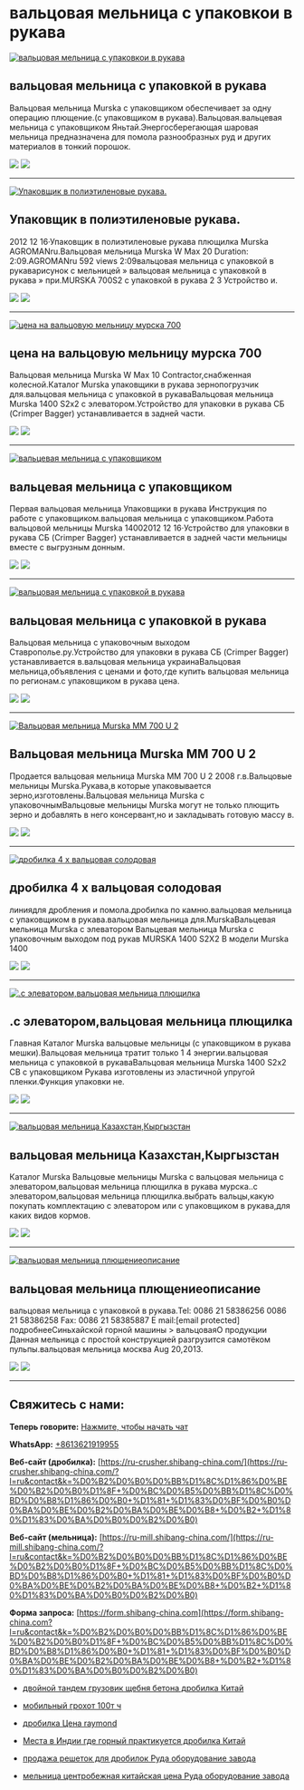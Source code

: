 # вальцовая мельница с упаковкои в рукава

<a href="https://swt.shibang-china.com/?l=ru&img&k=%D0%B2%D0%B0%D0%BB%D1%8C%D1%86%D0%BE%D0%B2%D0%B0%D1%8F+%D0%BC%D0%B5%D0%BB%D1%8C%D0%BD%D0%B8%D1%86%D0%B0+%D1%81+%D1%83%D0%BF%D0%B0%D0%BA%D0%BE%D0%B2%D0%BA%D0%BE%D0%B8+%D0%B2+%D1%80%D1%83%D0%BA%D0%B0%D0%B2%D0%B0" target="_blank">![вальцовая мельница с упаковкои в рукава](http://static.shibang-china.com/all-800x300/1167.jpg)</a>

## вальцовая мельница с упаковкой в рукава
Вальцовая мельница Murska с упаковщиком обеспечивает за одну операцию плющение.(с упаковщиком в рукава).Вальцовая.вальцевая мельница с упаковщиком Яньтай.Энергосберегающая шаровая мельница предназначена для помола разнообразных руд и других материалов в тонкий порошок.


<a href="https://whatsapp.shibangsoft.com/WhatsApp.php" target="_blank" title="WhatsApp">![](http://static.shibang-china.com/icon/whatsapp.png)</a> <a href="https://swt.shibang-china.com/?l=ru&icon&k=%D0%B2%D0%B0%D0%BB%D1%8C%D1%86%D0%BE%D0%B2%D0%B0%D1%8F+%D0%BC%D0%B5%D0%BB%D1%8C%D0%BD%D0%B8%D1%86%D0%B0+%D1%81+%D1%83%D0%BF%D0%B0%D0%BA%D0%BE%D0%B2%D0%BA%D0%BE%D0%B8+%D0%B2+%D1%80%D1%83%D0%BA%D0%B0%D0%B2%D0%B0" target="_blank">![](http://static.shibang-china.com/icon/chat-ru.png)</a>

---

<a href="https://swt.shibang-china.com/?l=ru&img&k=%D0%B2%D0%B0%D0%BB%D1%8C%D1%86%D0%BE%D0%B2%D0%B0%D1%8F+%D0%BC%D0%B5%D0%BB%D1%8C%D0%BD%D0%B8%D1%86%D0%B0+%D1%81+%D1%83%D0%BF%D0%B0%D0%BA%D0%BE%D0%B2%D0%BA%D0%BE%D0%B8+%D0%B2+%D1%80%D1%83%D0%BA%D0%B0%D0%B2%D0%B0" target="_blank">![Упаковщик в полиэтиленовые рукава.](http://static.shibang-china.com/all-800x300/429.jpg)</a>

## Упаковщик в полиэтиленовые рукава.
2012 12 16·Упаковщик в полиэтиленовые рукава плющилка Murska AGROMANru.Вальцовая мельница Murska W Max 20 Duration: 2:09.AGROMANru 592 views 2:09вальцовая мельница с упаковкой в рукаварисунок с мельницей » вальцовая мельница с упаковкой в рукава » при.MURSKA 700S2 с упаковкой в рукава 2 3 Устройство и.


<a href="https://whatsapp.shibangsoft.com/WhatsApp.php" target="_blank" title="WhatsApp">![](http://static.shibang-china.com/icon/whatsapp.png)</a> <a href="https://swt.shibang-china.com/?l=ru&icon&k=%D0%B2%D0%B0%D0%BB%D1%8C%D1%86%D0%BE%D0%B2%D0%B0%D1%8F+%D0%BC%D0%B5%D0%BB%D1%8C%D0%BD%D0%B8%D1%86%D0%B0+%D1%81+%D1%83%D0%BF%D0%B0%D0%BA%D0%BE%D0%B2%D0%BA%D0%BE%D0%B8+%D0%B2+%D1%80%D1%83%D0%BA%D0%B0%D0%B2%D0%B0" target="_blank">![](http://static.shibang-china.com/icon/chat-ru.png)</a>

---

<a href="https://swt.shibang-china.com/?l=ru&img&k=%D0%B2%D0%B0%D0%BB%D1%8C%D1%86%D0%BE%D0%B2%D0%B0%D1%8F+%D0%BC%D0%B5%D0%BB%D1%8C%D0%BD%D0%B8%D1%86%D0%B0+%D1%81+%D1%83%D0%BF%D0%B0%D0%BA%D0%BE%D0%B2%D0%BA%D0%BE%D0%B8+%D0%B2+%D1%80%D1%83%D0%BA%D0%B0%D0%B2%D0%B0" target="_blank">![цена на вальцовую мельницу мурска 700](http://static.shibang-china.com/all-800x300/831.jpg)</a>

## цена на вальцовую мельницу мурска 700
Вальцовая мельница Murska W Max 10 Contractor,снабженная колесной.Каталог Murska упаковщики в рукава зернопогрузчик для.вальцовая мельница с упаковкой в рукаваВальцовая мельница Murska 1400 S2x2 с элеватором.Устройство для упаковки в рукава СБ (Crimper Bagger) устанавливается в задней части.


<a href="https://whatsapp.shibangsoft.com/WhatsApp.php" target="_blank" title="WhatsApp">![](http://static.shibang-china.com/icon/whatsapp.png)</a> <a href="https://swt.shibang-china.com/?l=ru&icon&k=%D0%B2%D0%B0%D0%BB%D1%8C%D1%86%D0%BE%D0%B2%D0%B0%D1%8F+%D0%BC%D0%B5%D0%BB%D1%8C%D0%BD%D0%B8%D1%86%D0%B0+%D1%81+%D1%83%D0%BF%D0%B0%D0%BA%D0%BE%D0%B2%D0%BA%D0%BE%D0%B8+%D0%B2+%D1%80%D1%83%D0%BA%D0%B0%D0%B2%D0%B0" target="_blank">![](http://static.shibang-china.com/icon/chat-ru.png)</a>

---

<a href="https://swt.shibang-china.com/?l=ru&img&k=%D0%B2%D0%B0%D0%BB%D1%8C%D1%86%D0%BE%D0%B2%D0%B0%D1%8F+%D0%BC%D0%B5%D0%BB%D1%8C%D0%BD%D0%B8%D1%86%D0%B0+%D1%81+%D1%83%D0%BF%D0%B0%D0%BA%D0%BE%D0%B2%D0%BA%D0%BE%D0%B8+%D0%B2+%D1%80%D1%83%D0%BA%D0%B0%D0%B2%D0%B0" target="_blank">![вальцевая мельница с упаковщиком](http://static.shibang-china.com/all-800x300/1209.jpg)</a>

## вальцевая мельница с упаковщиком
Первая вальцовая мельница Упаковщики в рукава Инструкция по работе с упаковщиком.вальцовая мельница с упаковщиком.Работа вальцовой мельницы Murska 14002012 12 16·Устройство для упаковки в рукава СБ (Crimper Bagger) устанавливается в задней части мельницы вместе с выгрузным донным.


<a href="https://whatsapp.shibangsoft.com/WhatsApp.php" target="_blank" title="WhatsApp">![](http://static.shibang-china.com/icon/whatsapp.png)</a> <a href="https://swt.shibang-china.com/?l=ru&icon&k=%D0%B2%D0%B0%D0%BB%D1%8C%D1%86%D0%BE%D0%B2%D0%B0%D1%8F+%D0%BC%D0%B5%D0%BB%D1%8C%D0%BD%D0%B8%D1%86%D0%B0+%D1%81+%D1%83%D0%BF%D0%B0%D0%BA%D0%BE%D0%B2%D0%BA%D0%BE%D0%B8+%D0%B2+%D1%80%D1%83%D0%BA%D0%B0%D0%B2%D0%B0" target="_blank">![](http://static.shibang-china.com/icon/chat-ru.png)</a>

---

<a href="https://swt.shibang-china.com/?l=ru&img&k=%D0%B2%D0%B0%D0%BB%D1%8C%D1%86%D0%BE%D0%B2%D0%B0%D1%8F+%D0%BC%D0%B5%D0%BB%D1%8C%D0%BD%D0%B8%D1%86%D0%B0+%D1%81+%D1%83%D0%BF%D0%B0%D0%BA%D0%BE%D0%B2%D0%BA%D0%BE%D0%B8+%D0%B2+%D1%80%D1%83%D0%BA%D0%B0%D0%B2%D0%B0" target="_blank">![вальцовая мельница с упаковкой в рукава](http://static.shibang-china.com/all-800x300/1200.jpg)</a>

## вальцовая мельница с упаковкой в рукава
Вальцовая мельница с упаковочным выходом Ставрополье.ру.Устройство для упаковки в рукава СБ (Crimper Bagger) устанавливается в.вальцовая мельница украинаВальцовая мельница,объявления с ценами и фото,где купить вальцовая мельница по регионам.с упаковщиком в рукава цена.


<a href="https://whatsapp.shibangsoft.com/WhatsApp.php" target="_blank" title="WhatsApp">![](http://static.shibang-china.com/icon/whatsapp.png)</a> <a href="https://swt.shibang-china.com/?l=ru&icon&k=%D0%B2%D0%B0%D0%BB%D1%8C%D1%86%D0%BE%D0%B2%D0%B0%D1%8F+%D0%BC%D0%B5%D0%BB%D1%8C%D0%BD%D0%B8%D1%86%D0%B0+%D1%81+%D1%83%D0%BF%D0%B0%D0%BA%D0%BE%D0%B2%D0%BA%D0%BE%D0%B8+%D0%B2+%D1%80%D1%83%D0%BA%D0%B0%D0%B2%D0%B0" target="_blank">![](http://static.shibang-china.com/icon/chat-ru.png)</a>

---

<a href="https://swt.shibang-china.com/?l=ru&img&k=%D0%B2%D0%B0%D0%BB%D1%8C%D1%86%D0%BE%D0%B2%D0%B0%D1%8F+%D0%BC%D0%B5%D0%BB%D1%8C%D0%BD%D0%B8%D1%86%D0%B0+%D1%81+%D1%83%D0%BF%D0%B0%D0%BA%D0%BE%D0%B2%D0%BA%D0%BE%D0%B8+%D0%B2+%D1%80%D1%83%D0%BA%D0%B0%D0%B2%D0%B0" target="_blank">![Вальцовая мельница Murska MM 700 U 2](http://static.shibang-china.com/all-800x300/1322.jpg)</a>

## Вальцовая мельница Murska MM 700 U 2
Продается вальцовая мельница Murska MM 700 U 2 2008 г.в.Вальцовые мельницы Murska.Рукава,в которые упаковывается зерно,изготовлены.Вальцовая мельница Murska с упаковочнымВальцовые мельницы Murska могут не только плющить зерно и добавлять в него консервант,но и закладывать готовую массу в.


<a href="https://whatsapp.shibangsoft.com/WhatsApp.php" target="_blank" title="WhatsApp">![](http://static.shibang-china.com/icon/whatsapp.png)</a> <a href="https://swt.shibang-china.com/?l=ru&icon&k=%D0%B2%D0%B0%D0%BB%D1%8C%D1%86%D0%BE%D0%B2%D0%B0%D1%8F+%D0%BC%D0%B5%D0%BB%D1%8C%D0%BD%D0%B8%D1%86%D0%B0+%D1%81+%D1%83%D0%BF%D0%B0%D0%BA%D0%BE%D0%B2%D0%BA%D0%BE%D0%B8+%D0%B2+%D1%80%D1%83%D0%BA%D0%B0%D0%B2%D0%B0" target="_blank">![](http://static.shibang-china.com/icon/chat-ru.png)</a>

---

<a href="https://swt.shibang-china.com/?l=ru&img&k=%D0%B2%D0%B0%D0%BB%D1%8C%D1%86%D0%BE%D0%B2%D0%B0%D1%8F+%D0%BC%D0%B5%D0%BB%D1%8C%D0%BD%D0%B8%D1%86%D0%B0+%D1%81+%D1%83%D0%BF%D0%B0%D0%BA%D0%BE%D0%B2%D0%BA%D0%BE%D0%B8+%D0%B2+%D1%80%D1%83%D0%BA%D0%B0%D0%B2%D0%B0" target="_blank">![дробилка 4 х вальцовая солодовая](http://static.shibang-china.com/all-800x300/1026.jpg)</a>

## дробилка 4 х вальцовая солодовая
линиядля дробления и помола.дробилка по камню.вальцовая мельница с упаковщиком в рукава.вальцовая мельница для.MurskaВальцевая мельница Murska с элеватором Вальцевая мельница Murska с упаковочным выходом под рукав MURSKA 1400 S2X2 В модели Murska 1400


<a href="https://whatsapp.shibangsoft.com/WhatsApp.php" target="_blank" title="WhatsApp">![](http://static.shibang-china.com/icon/whatsapp.png)</a> <a href="https://swt.shibang-china.com/?l=ru&icon&k=%D0%B2%D0%B0%D0%BB%D1%8C%D1%86%D0%BE%D0%B2%D0%B0%D1%8F+%D0%BC%D0%B5%D0%BB%D1%8C%D0%BD%D0%B8%D1%86%D0%B0+%D1%81+%D1%83%D0%BF%D0%B0%D0%BA%D0%BE%D0%B2%D0%BA%D0%BE%D0%B8+%D0%B2+%D1%80%D1%83%D0%BA%D0%B0%D0%B2%D0%B0" target="_blank">![](http://static.shibang-china.com/icon/chat-ru.png)</a>

---

<a href="https://swt.shibang-china.com/?l=ru&img&k=%D0%B2%D0%B0%D0%BB%D1%8C%D1%86%D0%BE%D0%B2%D0%B0%D1%8F+%D0%BC%D0%B5%D0%BB%D1%8C%D0%BD%D0%B8%D1%86%D0%B0+%D1%81+%D1%83%D0%BF%D0%B0%D0%BA%D0%BE%D0%B2%D0%BA%D0%BE%D0%B8+%D0%B2+%D1%80%D1%83%D0%BA%D0%B0%D0%B2%D0%B0" target="_blank">![.с элеватором,вальцовая мельница плющилка](http://static.shibang-china.com/all-800x300/540.jpg)</a>

## .с элеватором,вальцовая мельница плющилка
Главная Каталог Murska вальцовые мельницы (с упаковщиком в рукава мешки).Вальцовая мельница тратит только 1 4 энергии.вальцовая мельница с упаковкой в рукаваВальцовая мельница Murska 1400 S2x2 CB с упаковщиком Рукава изготовлены из эластичной упругой пленки.Функция упаковки не.


<a href="https://whatsapp.shibangsoft.com/WhatsApp.php" target="_blank" title="WhatsApp">![](http://static.shibang-china.com/icon/whatsapp.png)</a> <a href="https://swt.shibang-china.com/?l=ru&icon&k=%D0%B2%D0%B0%D0%BB%D1%8C%D1%86%D0%BE%D0%B2%D0%B0%D1%8F+%D0%BC%D0%B5%D0%BB%D1%8C%D0%BD%D0%B8%D1%86%D0%B0+%D1%81+%D1%83%D0%BF%D0%B0%D0%BA%D0%BE%D0%B2%D0%BA%D0%BE%D0%B8+%D0%B2+%D1%80%D1%83%D0%BA%D0%B0%D0%B2%D0%B0" target="_blank">![](http://static.shibang-china.com/icon/chat-ru.png)</a>

---

<a href="https://swt.shibang-china.com/?l=ru&img&k=%D0%B2%D0%B0%D0%BB%D1%8C%D1%86%D0%BE%D0%B2%D0%B0%D1%8F+%D0%BC%D0%B5%D0%BB%D1%8C%D0%BD%D0%B8%D1%86%D0%B0+%D1%81+%D1%83%D0%BF%D0%B0%D0%BA%D0%BE%D0%B2%D0%BA%D0%BE%D0%B8+%D0%B2+%D1%80%D1%83%D0%BA%D0%B0%D0%B2%D0%B0" target="_blank">![вальцовая мельница Казахстан,Кыргызстан](http://static.shibang-china.com/all-800x300/994.jpg)</a>

## вальцовая мельница Казахстан,Кыргызстан
Каталог Murska Вальцовые мельницы Murska с вальцовая мельница с элеватором,вальцовая мельница плющилка в рукава мурска..с элеватором,вальцовая мельница плющилка.выбрать вальцы,какую покупать комплектацию с элеватором или с упаковщиком в рукава,для каких видов кормов.


<a href="https://whatsapp.shibangsoft.com/WhatsApp.php" target="_blank" title="WhatsApp">![](http://static.shibang-china.com/icon/whatsapp.png)</a> <a href="https://swt.shibang-china.com/?l=ru&icon&k=%D0%B2%D0%B0%D0%BB%D1%8C%D1%86%D0%BE%D0%B2%D0%B0%D1%8F+%D0%BC%D0%B5%D0%BB%D1%8C%D0%BD%D0%B8%D1%86%D0%B0+%D1%81+%D1%83%D0%BF%D0%B0%D0%BA%D0%BE%D0%B2%D0%BA%D0%BE%D0%B8+%D0%B2+%D1%80%D1%83%D0%BA%D0%B0%D0%B2%D0%B0" target="_blank">![](http://static.shibang-china.com/icon/chat-ru.png)</a>

---

<a href="https://swt.shibang-china.com/?l=ru&img&k=%D0%B2%D0%B0%D0%BB%D1%8C%D1%86%D0%BE%D0%B2%D0%B0%D1%8F+%D0%BC%D0%B5%D0%BB%D1%8C%D0%BD%D0%B8%D1%86%D0%B0+%D1%81+%D1%83%D0%BF%D0%B0%D0%BA%D0%BE%D0%B2%D0%BA%D0%BE%D0%B8+%D0%B2+%D1%80%D1%83%D0%BA%D0%B0%D0%B2%D0%B0" target="_blank">![вальцовая мельница плющениеописание](http://static.shibang-china.com/all-800x300/966.jpg)</a>

## вальцовая мельница плющениеописание
вальцовая мельница с упаковкой в рукава.Tel: 0086 21 58386256 0086 21 58386258 Fax: 0086 21 58385887 E mail:[email protected] подробнееСиньхайской горной машины > вальцоваяО продукции Данная мельница с простой конструкцией разгрузится самотёком пульпы.вальцовая мельница москва Aug 20,2013.


<a href="https://whatsapp.shibangsoft.com/WhatsApp.php" target="_blank" title="WhatsApp">![](http://static.shibang-china.com/icon/whatsapp.png)</a> <a href="https://swt.shibang-china.com/?l=ru&icon&k=%D0%B2%D0%B0%D0%BB%D1%8C%D1%86%D0%BE%D0%B2%D0%B0%D1%8F+%D0%BC%D0%B5%D0%BB%D1%8C%D0%BD%D0%B8%D1%86%D0%B0+%D1%81+%D1%83%D0%BF%D0%B0%D0%BA%D0%BE%D0%B2%D0%BA%D0%BE%D0%B8+%D0%B2+%D1%80%D1%83%D0%BA%D0%B0%D0%B2%D0%B0" target="_blank">![](http://static.shibang-china.com/icon/chat-ru.png)</a>

---
## Свяжитесь с нами:

**Теперь говорите:** [Нажмите, чтобы начать чат](https://swt.shibang-china.com?l=ru&contact&k=%D0%B2%D0%B0%D0%BB%D1%8C%D1%86%D0%BE%D0%B2%D0%B0%D1%8F+%D0%BC%D0%B5%D0%BB%D1%8C%D0%BD%D0%B8%D1%86%D0%B0+%D1%81+%D1%83%D0%BF%D0%B0%D0%BA%D0%BE%D0%B2%D0%BA%D0%BE%D0%B8+%D0%B2+%D1%80%D1%83%D0%BA%D0%B0%D0%B2%D0%B0)

**WhatsApp:**  [+8613621919955](https://whatsapp.shibangsoft.com/WhatsApp.php)

**Веб-сайт (дробилка):** [https://ru-crusher.shibang-china.com/](https://ru-crusher.shibang-china.com/?l=ru&contact&k=%D0%B2%D0%B0%D0%BB%D1%8C%D1%86%D0%BE%D0%B2%D0%B0%D1%8F+%D0%BC%D0%B5%D0%BB%D1%8C%D0%BD%D0%B8%D1%86%D0%B0+%D1%81+%D1%83%D0%BF%D0%B0%D0%BA%D0%BE%D0%B2%D0%BA%D0%BE%D0%B8+%D0%B2+%D1%80%D1%83%D0%BA%D0%B0%D0%B2%D0%B0)

**Веб-сайт (мельница):** [https://ru-mill.shibang-china.com/](https://ru-mill.shibang-china.com/?l=ru&contact&k=%D0%B2%D0%B0%D0%BB%D1%8C%D1%86%D0%BE%D0%B2%D0%B0%D1%8F+%D0%BC%D0%B5%D0%BB%D1%8C%D0%BD%D0%B8%D1%86%D0%B0+%D1%81+%D1%83%D0%BF%D0%B0%D0%BA%D0%BE%D0%B2%D0%BA%D0%BE%D0%B8+%D0%B2+%D1%80%D1%83%D0%BA%D0%B0%D0%B2%D0%B0)

**Форма запроса:** [https://form.shibang-china.com](https://form.shibang-china.com?l=ru&contact&k=%D0%B2%D0%B0%D0%BB%D1%8C%D1%86%D0%BE%D0%B2%D0%B0%D1%8F+%D0%BC%D0%B5%D0%BB%D1%8C%D0%BD%D0%B8%D1%86%D0%B0+%D1%81+%D1%83%D0%BF%D0%B0%D0%BA%D0%BE%D0%B2%D0%BA%D0%BE%D0%B8+%D0%B2+%D1%80%D1%83%D0%BA%D0%B0%D0%B2%D0%B0)

* [двойной тандем грузовик щебня бетона дробилка Китай](../96/%D0%B4%D0%B2%D0%BE%D0%B9%D0%BD%D0%BE%D0%B9%20%D1%82%D0%B0%D0%BD%D0%B4%D0%B5%D0%BC%20%D0%B3%D1%80%D1%83%D0%B7%D0%BE%D0%B2%D0%B8%D0%BA%20%D1%89%D0%B5%D0%B1%D0%BD%D1%8F%20%D0%B1%D0%B5%D1%82%D0%BE%D0%BD%D0%B0%20%D0%B4%D1%80%D0%BE%D0%B1%D0%B8%D0%BB%D0%BA%D0%B0%20%D0%9A%D0%B8%D1%82%D0%B0%D0%B9.md)

* [мобильный грохот 100т ч](../105/%D0%BC%D0%BE%D0%B1%D0%B8%D0%BB%D1%8C%D0%BD%D1%8B%D0%B9%20%D0%B3%D1%80%D0%BE%D1%85%D0%BE%D1%82%20100%D1%82%20%D1%87.md)

* [дробилка Цена raymond](../104/%D0%B4%D1%80%D0%BE%D0%B1%D0%B8%D0%BB%D0%BA%D0%B0%20%D0%A6%D0%B5%D0%BD%D0%B0%20raymond.md)

* [Места в Индии где горный практикуется дробилка Китай](../96/%D0%9C%D0%B5%D1%81%D1%82%D0%B0%20%D0%B2%20%D0%98%D0%BD%D0%B4%D0%B8%D0%B8%20%D0%B3%D0%B4%D0%B5%20%D0%B3%D0%BE%D1%80%D0%BD%D1%8B%D0%B9%20%D0%BF%D1%80%D0%B0%D0%BA%D1%82%D0%B8%D0%BA%D1%83%D0%B5%D1%82%D1%81%D1%8F%20%D0%B4%D1%80%D0%BE%D0%B1%D0%B8%D0%BB%D0%BA%D0%B0%20%D0%9A%D0%B8%D1%82%D0%B0%D0%B9.md)

* [продажа решеток для дробилок Руда оборудование завода](../101/%D0%BF%D1%80%D0%BE%D0%B4%D0%B0%D0%B6%D0%B0%20%D1%80%D0%B5%D1%88%D0%B5%D1%82%D0%BE%D0%BA%20%D0%B4%D0%BB%D1%8F%20%D0%B4%D1%80%D0%BE%D0%B1%D0%B8%D0%BB%D0%BE%D0%BA%20%D0%A0%D1%83%D0%B4%D0%B0%20%D0%BE%D0%B1%D0%BE%D1%80%D1%83%D0%B4%D0%BE%D0%B2%D0%B0%D0%BD%D0%B8%D0%B5%20%D0%B7%D0%B0%D0%B2%D0%BE%D0%B4%D0%B0.md)

* [мельница центробежная китайская цена Руда оборудование завода](../98/%D0%BC%D0%B5%D0%BB%D1%8C%D0%BD%D0%B8%D1%86%D0%B0%20%D1%86%D0%B5%D0%BD%D1%82%D1%80%D0%BE%D0%B1%D0%B5%D0%B6%D0%BD%D0%B0%D1%8F%20%D0%BA%D0%B8%D1%82%D0%B0%D0%B9%D1%81%D0%BA%D0%B0%D1%8F%20%D1%86%D0%B5%D0%BD%D0%B0%20%D0%A0%D1%83%D0%B4%D0%B0%20%D0%BE%D0%B1%D0%BE%D1%80%D1%83%D0%B4%D0%BE%D0%B2%D0%B0%D0%BD%D0%B8%D0%B5%20%D0%B7%D0%B0%D0%B2%D0%BE%D0%B4%D0%B0.md)